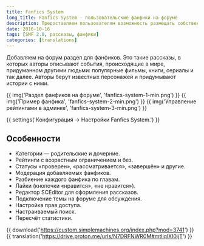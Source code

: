```yaml
---
title: Fanfics System
long_title: Fanfics System - пользовательские фанфики на форуме
description: Предоставляем пользователям возможность размещать собственные фанфики.
date: 2016-10-16
tags: [SMF 2.0, рассказы, фанфики]
categories: [translations]
---
```


Добавляем на форум раздел для фанфиков. Это такие рассказы, в которых авторы описывают события, происходящие в мире, придуманном другими людьми: популярные фильмы, книги, сериалы и так далее. Авторы берут известных персонажей и придумывают истории с ними.

<!-- more -->

{{ img('Раздел фанфиков на форуме', 'fanfics-system-1-min.png') }}
{{ img('Пример фанфика', 'fanfics-system-2-min.png') }}
{{ img('Управление рейтингами в админке', 'fanfics-system-3-min.png') }}

{{ settings('Конфигурация → Настройки Fanfics System.') }}

## Особенности

* Категории — родительские и дочерние.
* Рейтинги с возрастным ограничением и без.
* Статусы «проверен», «рассматривается», «завершён» и другие.
* Модерация добавляемых фанфиков.
* Разбиение каждого фанфика по главам.
* Лайки (кнопочки «нравится», «не нравится»).
* Редактор SCEditor для оформления рассказов.
* Подключение темы на форуме для обсуждения.
* Настройка прав доступа.
* Настраиваемый поиск.
* Пересчёт статистики.

{{ download('https://custom.simplemachines.org/index.php?mod=3741') }}
{{ translation('https://drive.proton.me/urls/N7DRFNWR0M#mtliqlXI0ijT') }}
